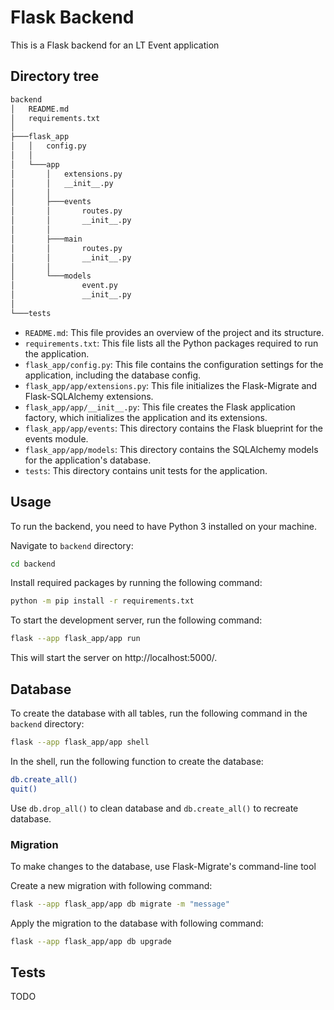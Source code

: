 # Flask Backend
This is a Flask backend for an LT Event application

## Directory tree
```bash
backend
│   README.md
│   requirements.txt
│
├───flask_app
│   │   config.py
│   │
│   └───app
│       │   extensions.py
│       │   __init__.py
│       │
│       ├───events
│       │       routes.py
│       │       __init__.py
│       │
│       ├───main
│       │       routes.py
│       │       __init__.py
│       │
│       └───models
│               event.py
│               __init__.py
│
└───tests
```

* `README.md`: This file provides an overview of the project and its structure.
* `requirements.txt`: This file lists all the Python packages required to run the application.
* `flask_app/config.py`: This file contains the configuration settings for the application, including the database config.
* `flask_app/app/extensions.py`: This file initializes the Flask-Migrate and Flask-SQLAlchemy extensions.
* `flask_app/app/__init__.py`: This file creates the Flask application factory, which initializes the application and its extensions.
* `flask_app/app/events`: This directory contains the Flask blueprint for the events module.
* `flask_app/app/models`: This directory contains the SQLAlchemy models for the application's database.
* `tests`: This directory contains unit tests for the application.

## Usage
To run the backend, you need to have Python 3 installed on your machine.

Navigate to `backend` directory:

```bash
cd backend
```

Install required packages by running the following command:

```bash
python -m pip install -r requirements.txt
```

To start the development server, run the following command:

```bash
flask --app flask_app/app run
```

This will start the server on http://localhost:5000/.

## Database
To create the database with all tables, run the following command in the `backend` directory:


```bash
flask --app flask_app/app shell
```

In the shell, run the following function to create the database:

```bash
db.create_all()
quit()
```

Use `db.drop_all()` to clean database and `db.create_all()` to recreate database.

### Migration
To make changes to the database, use Flask-Migrate's command-line tool

Create a new migration with following command:

```bash
flask --app flask_app/app db migrate -m "message"
```

Apply the migration to the database with following command:

```bash
flask --app flask_app/app db upgrade
```

## Tests

TODO